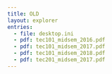 ```yaml
---
title: OLD
layout: explorer
entries:
  - file: desktop.ini
  - pdf: tec101_midsem_2016.pdf
  - pdf: tec101_midsem_2017.pdf
  - pdf: tec101_midsem_2018.pdf
  - pdf: tec201_midsem_2017.pdf
---
```

